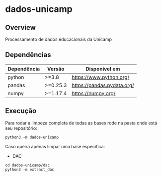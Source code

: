 # dados-unicamp

## Overview
Processamento de dados educacionais da Unicamp

## Dependências
|Dependência|  Versão  |      Disponível em         |
|-----------|----------|----------------------------|
| python    | >=3.8    | https://www.python.org/    |
| pandas    | >=0.25.3 | https://pandas.pydata.org/ |
| numpy     | >=1.17.4 | https://numpy.org/         |

## Execução
Para rodar a limpeza completa de todas as bases rode na pasta onde está seu repositório:
``` 
python3 -m dados-unicamp

``` 
Caso queira apenas limpar uma base específica:
- DAC
``` 
cd dados-unicamp/dac
python3 -m extract_dac
```